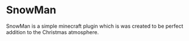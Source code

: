 # SnowMan
SnowMan is a simple minecraft plugin which is was created to be perfect addition to the Christmas atmosphere.
